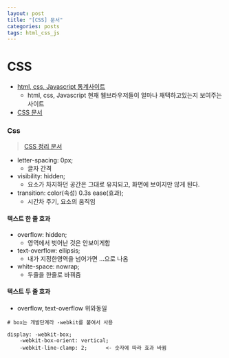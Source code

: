 ```yaml
---
layout: post
title: "[CSS] 문서"
categories: posts
tags: html_css_js
---
```


# CSS

+ [html, css, Javascript 통계사이트](https://caniuse.com)
	+ html, css, Javascript 현재 웹브라우저들이 얼마나 채택하고있는지 보여주는 사이트
+ [CSS 문서](http://tcpschool.com/css/intro)


### Css 

> [CSS 정리 문서](https://webzz.tistory.com/353)

+ letter-spacing: 0px;
	+ 글자 간격
+ visibility: hidden;
	+ 요소가 차지하던 공간은 그대로 유지되고, 화면에 보이지만 않게 된다.
+ transition: color(속성) 0.3s ease(효과);
	+ 시간차 주기, 요소의 움직임 


#### 텍스트 한 줄 효과
+ overflow: hidden;
	+ 영역에서 벗어난 것은 안보이게함
+ text-overflow: ellipsis;
	+ 내가 지정한영역을 넘어가면 ...으로 나옴
+ white-space: nowrap;
	+ 두줄을 한줄로 바꿔줌 

#### 텍스트 두 줄 효과

+ overflow, text-overflow 위와동일

```
# box는 개발단계라 -webkit를 붙여서 사용

display: -webkit-box;
	-webkit-box-orient: vertical;
	-webkit-line-clamp: 2;      <- 숫자에 따라 효과 바뀜
```






